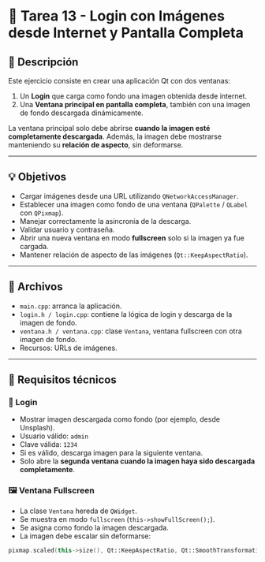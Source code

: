 # 🧾 Tarea 13 - Login con Imágenes desde Internet y Pantalla Completa

## 📌 Descripción

Este ejercicio consiste en crear una aplicación Qt con dos ventanas:

1. Un **Login** que carga como fondo una imagen obtenida desde internet.
2. Una **Ventana principal en pantalla completa**, también con una imagen de fondo descargada dinámicamente.

La ventana principal solo debe abrirse **cuando la imagen esté completamente descargada**. Además, la imagen debe mostrarse manteniendo su **relación de aspecto**, sin deformarse.

---

## 💡 Objetivos

- Cargar imágenes desde una URL utilizando `QNetworkAccessManager`.
- Establecer una imagen como fondo de una ventana (`QPalette` / `QLabel` con `QPixmap`).
- Manejar correctamente la asincronía de la descarga.
- Validar usuario y contraseña.
- Abrir una nueva ventana en modo **fullscreen** solo si la imagen ya fue cargada.
- Mantener relación de aspecto de las imágenes (`Qt::KeepAspectRatio`).

---

## 📂 Archivos

- `main.cpp`: arranca la aplicación.
- `login.h / login.cpp`: contiene la lógica de login y descarga de la imagen de fondo.
- `ventana.h / ventana.cpp`: clase `Ventana`, ventana fullscreen con otra imagen de fondo.
- Recursos: URLs de imágenes.

---

## 🎯 Requisitos técnicos

### 🧩 Login

- Mostrar imagen descargada como fondo (por ejemplo, desde Unsplash).
- Usuario válido: `admin`
- Clave válida: `1234`
- Si es válido, descarga imagen para la siguiente ventana.
- Solo abre la **segunda ventana cuando la imagen haya sido descargada completamente**.

### 🖼️ Ventana Fullscreen

- La clase `Ventana` hereda de `QWidget`.
- Se muestra en modo `fullscreen` (`this->showFullScreen();`).
- Se asigna como fondo la imagen descargada.
- La imagen debe escalar sin deformarse:

```cpp
pixmap.scaled(this->size(), Qt::KeepAspectRatio, Qt::SmoothTransformation);
